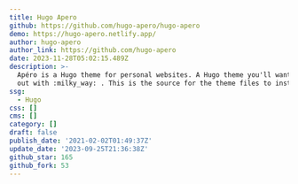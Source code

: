 ```yaml
---
title: Hugo Apero
github: https://github.com/hugo-apero/hugo-apero
demo: https://hugo-apero.netlify.app/
author: hugo-apero
author_link: https://github.com/hugo-apero
date: 2023-11-28T05:02:15.489Z
description: >-
  Apéro is a Hugo theme for personal websites. A Hugo theme you'll want to hang
  out with :milky_way: . This is the source for the theme files to install.
ssg:
  - Hugo
css: []
cms: []
category: []
draft: false
publish_date: '2021-02-02T01:49:37Z'
update_date: '2023-09-25T21:36:38Z'
github_star: 165
github_fork: 53
---
```

